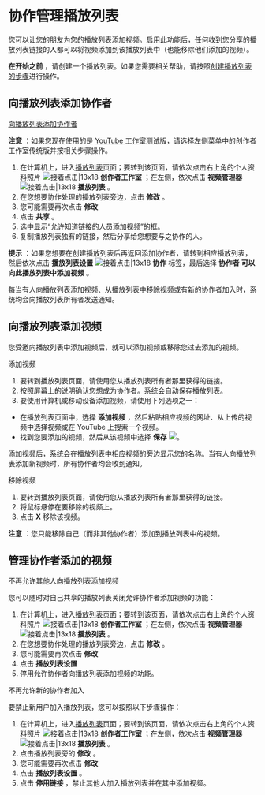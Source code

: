 # 协作管理播放列表

您可以让您的朋友为您的播放列表添加视频。启用此功能后，任何收到您分享的播放列表链接的人都可以将视频添加到该播放列表中（也能移除他们添加的视频）。

**在开始之前** ，请创建一个播放列表。如果您需要相关帮助，请按照[创建播放列表的步骤](https://support.google.com/youtube/answer/57792)进行操作。

## 向播放列表添加协作者

[
向播放列表添加协作者
](https://www.youtube.com/watch?v=R0h9qvX2Wy0)

**注意** ：如果您现在使用的是 [YouTube 工作室测试版](https://studio.youtube.com/)，请选择左侧菜单中的创作者工作室传统版并按相关步骤操作。

1. 在计算机上，进入[播放列表](https://www.youtube.com/view_all_playlists)页面；要转到该页面，请依次点击右上角的个人资料照片 ![接着点击|13x18](https://lh3.googleusercontent.com/SaY5lqCwN7kppnS546l9ys-E2sZftTTIHjBrdV-WsGPIhGjaxcEXjfgdIfW_UNG7Sw0=w13-h18 "接着点击")  **创作者工作室** ；在左侧，依次点击 **视频管理器**  ![接着点击|13x18](https://lh3.googleusercontent.com/SaY5lqCwN7kppnS546l9ys-E2sZftTTIHjBrdV-WsGPIhGjaxcEXjfgdIfW_UNG7Sw0=w13-h18 "接着点击")  **播放列表** 。
2. 在您想要协作处理的播放列表旁边，点击 **修改** 。
3. 您可能需要再次点击 **修改**
4. 点击 **共享** 。
5. 选中显示“允许知道链接的人员添加视频”的框。
6. 复制播放列表独有的链接，然后分享给您想要与之协作的人。

**提示** ：如果您想要在创建播放列表后再返回添加协作者，请转到相应播放列表，然后依次点击 **播放列表设置**  ![接着点击|13x18](https://lh3.googleusercontent.com/SaY5lqCwN7kppnS546l9ys-E2sZftTTIHjBrdV-WsGPIhGjaxcEXjfgdIfW_UNG7Sw0=w13-h18 "接着点击")  **协作** 标签，最后选择 **协作者** **可以向此播放列表中添加视频** 。

每当有人向播放列表添加视频、从播放列表中移除视频或有新的协作者加入时，系统均会向播放列表所有者发送通知。

## 向播放列表添加视频

您受邀向播放列表中添加视频后，就可以添加视频或移除您过去添加的视频。

添加视频

1. 要转到播放列表页面，请使用您从播放列表所有者那里获得的链接。
2. 按照屏幕上的说明确认您想成为协作者。系统会自动保存播放列表。
3. 要使用计算机或移动设备添加视频，请使用下列选项之一：
  * 在播放列表页面中，选择 **添加视频** ，然后粘贴相应视频的网址、从上传的视频中选择视频或在 YouTube 上搜索一个视频。
  * 找到您要添加的视频，然后从该视频中选择 **保存**  ![](https://lh3.googleusercontent.com/HCfFOICiUzMK0gHd6lHyjsQM_7lC7HkdnAzp8lQZzdIHrjOQS2KKMyhpr9Ymn2N1GK4=w18)。

添加视频后，系统会在播放列表中相应视频的旁边显示您的名称。当有人向播放列表添加新视频时，所有协作者均会收到通知。

移除视频

1. 要转到播放列表页面，请使用您从播放列表所有者那里获得的链接。
2. 将鼠标悬停在要移除的视频上。
3. 点击  **X**  移除该视频。

**注意** ：您只能移除自己（而非其他协作者）添加到播放列表中的视频。

## 管理协作者添加的视频

不再允许其他人向播放列表添加视频

您可以随时对自己共享的播放列表关闭允许协作者添加视频的功能：

1. 在计算机上，进入[播放列表](https://www.youtube.com/view_all_playlists)页面；要转到该页面，请依次点击右上角的个人资料照片 ![接着点击|13x18](https://lh3.googleusercontent.com/SaY5lqCwN7kppnS546l9ys-E2sZftTTIHjBrdV-WsGPIhGjaxcEXjfgdIfW_UNG7Sw0=w13-h18 "接着点击")  **创作者工作室** ；在左侧，依次点击 **视频管理器**  ![接着点击|13x18](https://lh3.googleusercontent.com/SaY5lqCwN7kppnS546l9ys-E2sZftTTIHjBrdV-WsGPIhGjaxcEXjfgdIfW_UNG7Sw0=w13-h18 "接着点击")  **播放列表** 。
2. 在您想要协作处理的播放列表旁边，点击 **修改** 。
3. 您可能需要再次点击 **修改**
4. 点击 **播放列表设置**
5. 停用允许协作者向播放列表添加视频的功能。

不再允许新的协作者加入

要禁止新用户加入播放列表，您可以按照以下步骤操作：

1. 在计算机上，进入[播放列表](https://www.youtube.com/view_all_playlists)页面；要转到该页面，请依次点击右上角的个人资料照片 ![接着点击|13x18](https://lh3.googleusercontent.com/SaY5lqCwN7kppnS546l9ys-E2sZftTTIHjBrdV-WsGPIhGjaxcEXjfgdIfW_UNG7Sw0=w13-h18 "接着点击")  **创作者工作室** ；在左侧，依次点击 **视频管理器**  ![接着点击|13x18](https://lh3.googleusercontent.com/SaY5lqCwN7kppnS546l9ys-E2sZftTTIHjBrdV-WsGPIhGjaxcEXjfgdIfW_UNG7Sw0=w13-h18 "接着点击")  **播放列表** 。
2. 点击播放列表旁的 **修改** 。
3. 您可能需要再次点击 **修改**
4. 点击 **播放列表设置** 。
5. 点击 **停用链接** ，禁止其他人加入播放列表并在其中添加视频。